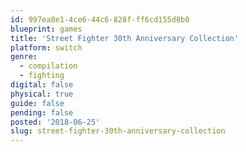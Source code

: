 ```yaml
---
id: 997ea8e1-4ce6-44c6-828f-ff6cd155d8b0
blueprint: games
title: 'Street Fighter 30th Anniversary Collection'
platform: switch
genre:
  - compilation
  - fighting
digital: false
physical: true
guide: false
pending: false
posted: '2018-06-25'
slug: street-fighter-30th-anniversary-collection
---
```

